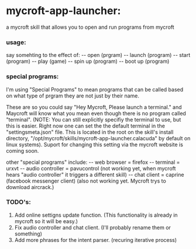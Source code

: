 # mycroft-app-launcher:
a mycroft skill that allows you to open and run programs from mycroft

### usage:

say somehting to the effect of:
 -- open (prgram)
 -- launch (program)
 -- start (program)
 -- play (game)
 -- spin up (program)
 -- boot up (program)

### special programs:

I'm using "Special Programs" to mean programs that can be called based on what type of
prgram they are not just by their name.


These are so you could say "Hey Mycroft, Please launch a terminal." and Maycroft will
know what you mean even though there is no program called "terminal". (NOTE: You can
still explicitly specifiy the terminal to use, but this is easier. Right now one can
set the the default terminal in the "settingsmeta.json" file. This is located in the
root on the skill's install directory, "/opt/mycroft/skills/mycroft-app-launcher.calacuda"
by default on linux systems). Suport for changing this setting via the mycroft website
is coming soon.

other "special programs" include:
 -- web browser = firefox
 -- terminal = urxvt
 -- audio controller = pavucontrol (not working yet, when mycroft hears "audio 
    	  	       		    controller" it triggers a different skill)
 -- chat client = caprine (facebook messenger client) (also not working yet. Mycroft
    	 	  	  	    	      	       trys to download aircrack.)
 


### TODO's:

1. Add online settigns update function. (This functionality is already in mycroft so
   it will be easy.)
2. Fix audio controller and chat client. (I'll probably rename them or something)
3. Add more phrases for the intent parser. (recuring iterative process)